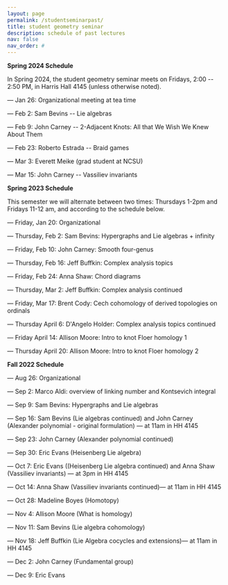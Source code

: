 ```yaml
---
layout: page
permalink: /studentseminarpast/
title: student geometry seminar
description: schedule of past lectures
nav: false
nav_order: #
---
```


<b>Spring 2024 Schedule</b>

In Spring 2024, the student geometry seminar meets on Fridays, 2:00 -- 2:50 PM, in Harris Hall 4145 (unless otherwise noted).

— Jan 26: Organizational meeting at tea time

— Feb 2: Sam Bevins -- Lie algebras

— Feb 9: John Carney -- 2-Adjacent Knots: All that We Wish We Knew About Them

— Feb 23:  Roberto Estrada --  Braid games

— Mar 3:  Everett Meike (grad student at NCSU)

— Mar 15: John Carney -- Vassiliev invariants

<b>Spring 2023 Schedule</b>

This semester we will alternate between two times: Thursdays 1-2pm and Fridays 11-12 am, and according to the schedule below.

— Friday, Jan 20: Organizational

— Thursday, Feb 2: Sam Bevins:  Hypergraphs and Lie algebras + infinity

— Friday, Feb 10: John Carney: Smooth four-genus

— Thursday,  Feb 16: Jeff Buffkin: Complex analysis  topics

— Friday, Feb 24: Anna Shaw: Chord diagrams

— Thursday, Mar 2: Jeff Buffkin: Complex analysis continued

— Friday, Mar 17:  Brent Cody: Cech cohomology of derived topologies on ordinals

— Thursday April 6: D'Angelo Holder:  Complex analysis topics continued

— Friday  April 14: Allison Moore: Intro to knot Floer homology 1

— Thursday  April 20: Allison Moore: Intro to knot Floer homology 2

<b>Fall 2022 Schedule</b>

— Aug 26: Organizational

— Sep 2: Marco Aldi: overview of linking number and Kontsevich integral

— Sep 9: Sam Bevins:  Hypergraphs and Lie algebras

— Sep 16: Sam Bevins (Lie algebras continued) and John Carney (Alexander polynomial - original formulation) — at 11am in HH 4145

— Sep 23: John Carney (Alexander polynomial continued)

— Sep 30: Eric Evans (Heisenberg Lie algebra)

— Oct  7: Eric Evans ((Heisenberg Lie algebra continued) and Anna Shaw (Vassiliev invariants)  — at 3pm in HH 4145

— Oct 14: Anna Shaw (Vassiliev invariants continued)— at 11am in HH 4145

— Oct 28: Madeline Boyes (Homotopy)

— Nov 4: Allison Moore (What is homology)

— Nov 11:  Sam Bevins (Lie algebra cohomology)

— Nov 18:  Jeff Buffkin (Lie Algebra cocycles and extensions)— at 11am in HH 4145

— Dec 2:  John Carney (Fundamental group)

— Dec 9: Eric Evans
